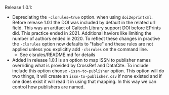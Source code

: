 
Release 1.0.1:

- Depreciating the `-clsrules=true` option. when using `doi2eprintxml`. Before release 1.0.1 the DOI was included by default in the related url field. This was an artifact of Caltech Library support DOI before EPrints did. This practice ended in 2021. Additional haviors like limiting the number of authors ended in 2020.  To reflect these changes in practive the `-clsrules` option now defaults to "false" and these rules are not applied unless you explicitly add `-clsrules` on the command line.
    - See clsrules/README.md for details
- Added in release 1.0.1 is an option to map ISSN to publisher names overriding what is provided by CrossRef and DataCite. To include include this option choose `-issn-to-publisher` option.  This option will do two things, it will create an `issn-to-publisher.csv` if none existed and if one does exist it will read it in using that mapping. In this way we can control how publishers are named.
